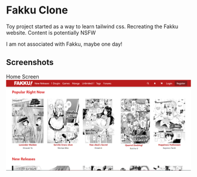 
# Fakku Clone

Toy project started as a way to learn tailwind css. Recreating the Fakku website. Content is potentially NSFW


I am not associated with Fakku, maybe one day!


## Screenshots
Home Screen
![App Screenshot](screenshots/fakku_clone.png)

